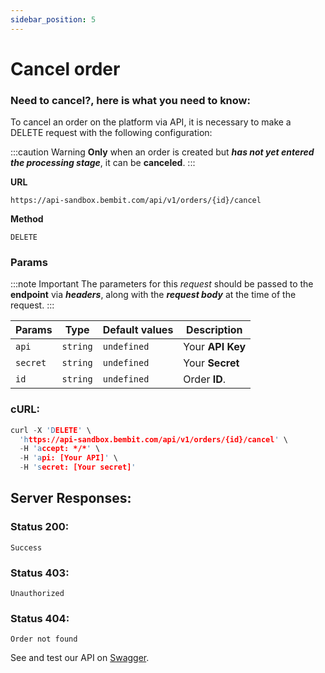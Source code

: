 ```yaml
---
sidebar_position: 5
---
```


# Cancel order

### Need to cancel?, here is what you need to know:

To cancel an order on the platform via API, it is necessary to make a DELETE request with the following configuration:

:::caution Warning
**Only** when an order is created but **_has not yet entered the processing stage_**, it can be **canceled**.
:::

**URL**

```
https://api-sandbox.bembit.com/api/v1/orders/{id}/cancel
```

**Method**

```
DELETE
```

### Params

:::note Important
The parameters for this _request_ should be passed to the **endpoint** via **_headers_**, along with the **_request body_** at the time of the request.
:::

| Params   | Type     | Default values | Description      |
| -------- | -------- | -------------- | ---------------- |
| `api`    | `string` | `undefined`    | Your **API Key** |
| `secret` | `string` | `undefined`    | Your **Secret**  |
| `id`     | `string` | `undefined`    | Order **ID**.    |

### cURL:

```c
curl -X 'DELETE' \
  'https://api-sandbox.bembit.com/api/v1/orders/{id}/cancel' \
  -H 'accept: */*' \
  -H 'api: [Your API]' \
  -H 'secret: [Your secret]'
```

## Server Responses:

### Status 200:

    Success

### Status 403:

    Unauthorized

### Status 404:

    Order not found

See and test our API on [Swagger](https://api.bembit.com/docs/#/Orders/delete_orders__id__cancel).
